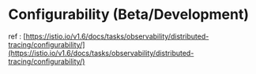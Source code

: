 # Configurability \(Beta/Development\)

ref : [https://istio.io/v1.6/docs/tasks/observability/distributed-tracing/configurability/](https://istio.io/v1.6/docs/tasks/observability/distributed-tracing/configurability/)



